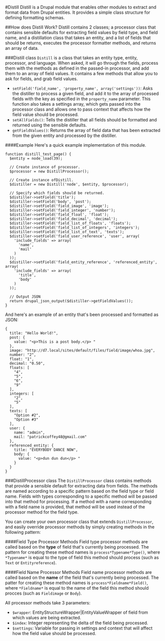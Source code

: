 #Distill
Distill is a Drupal module that enables other modules to extract and format data from Drupal entities. It provides a simple class structure for defining formatting schemas.

##How does Distill Work?
Distill contains 2 classes; a processor class that contains sensible defaults for extracting field values by field type, and field name, and a distillation class that takes an entity, and a list of fields that should be returns, executes the processor formatter methods, and returns an array of data.

###Distill class
`Distill` is a class that takes an entity type, entity, processor, and language. When asked, it will go through the fields, process them with the methods as defined in the passed-in processor, and add them to an array of field values. It contains a few methods that allow you to ask for fields, and grab field values.

- `setField('field_name', 'property_name', array('settings'))`: Asks the distiller to process a given field, and add it to the array of processed fields with the key as specified in the `property_name` parameter. This function also takes a settings array, which gets passed into the processor class and allows one to pass context that affects how the field value should be processed.
- `setAllFields()`: Tells the distiller that all fields should be formatted and returned using the sensible defaults. 
- `getFieldValues()`: Returns the array of field data that has been extracted from the given entity and processed by the distiller.

####Example
Here's a quick example implementation of this module.

```
function distill_test_page() {
  $entity = node_load(39);

  // Create instance of processor.
  $processor = new DistillProcessor();

  // Create instance ofDistill.
  $distiller = new Distill('node', $entity, $processor);

  // Specify which fields should be returned.
  $distiller->setField('title');
  $distiller->setField('body', 'post');
  $distiller->setField('field_image', 'image');
  $distiller->setField('field_integer', 'number');
  $distiller->setField('field_float', 'float');
  $distiller->setField('field_decimal', 'decimal');
  $distiller->setField('field_list_of_floats', 'floats');
  $distiller->setField('field_list_of_integers', 'integers');
  $distiller->setField('field_list_of_text', 'texts');
  $distiller->setField('field_user_reference', 'user', array(
    'include_fields' => array(
      'name',
      'mail'
    )
  ));
  $distiller->setField('field_entity_reference', 'referenced_entity', array(
    'include_fields' => array(
      'title',
      'body'
    )
  ));

  // Output JSON
  return drupal_json_output($distiller->getFieldValues());
}

```

And here's an example of an entity that's been processed and formatted as JSON:

```
{
  title: "Hello World!",
  post: {
    value: "<p>This is a post body.</p> "
  },
  image: "http://d7.local/sites/default/files/field/image/whoa.jpg",
  number: "2",
  float: "1",
  decimal: "0.50",
  floats: [
    "4",
    "5",
    "6",
    "9"
  ],
  integers: [
    "2",
    "5"
  ],
  texts: [
    "Option #2",
    "Option #3"
  ],
  user: {
    name: "admin",
    mail: "patrickcoffey48@gmail.com"
  },
  referenced_entity: {
    title: "EVERYBODY DANCE NOW",
    body: {
      value: "<p>dun dun dun</p> "
    }
  }
}
```




###DistillProcessor class
The `DistillProcessor` class contains methods that provide a sensible default for extracting data from fields. The methods are named according to a specific pattern based on the field type or field name. Fields with types corresponding to a specific method will be passed into that method for processing. If a method with a name corresponding with a field name is provided, that method will be used instead of the processor method for the field type.

You can create your own processor class that extends `DistillProcessor`, and easily override processor methods by simply creating methods in the following pattern:

####Field Type Processor Methods
Field type processor methods are called based on the **type** of field that's currently being processed. The pattern for creating these method names is `process*Typename*Type()`, where `*Typename*` is equal to the type of field this method should process (such as `Text` or `Entityreference`).

####Field Name Processor Methods
Field name processor methods are called based on the **name** of the field that's currently being processed. The patter for creating these method names is `process*Fieldname*Field()`, where `*Fieldname*` is equal to the name of the field this method should procces (such as `Fieldimage` or `Body`).

All processor methods take 3 parameters:

 - `$wrapper`: EntityStructureWrapper|EntityValueWrapper of field from which values are being extracted.
 - `$index`: Integer representing the delta of the field being processed.
 - `$settings`: Variable for passing in settings and context that will affect how the field value should be processed.
 
 
